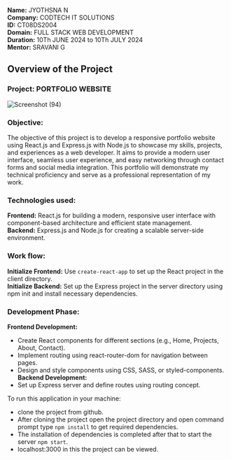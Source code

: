 **Name:** JYOTHSNA N <br>
**Company:** CODTECH IT SOLUTIONS <br>
**ID:**  CT08DS2004 <br>
**Domain:** FULL STACK WEB DEVELOPMENT <br>
**Duration:** 10Th JUNE 2024 to 10Th JULY 2024 <br>
**Mentor:** SRAVANI G <br>

## Overview of the Project

### Project: PORTFOLIO WEBSITE
![Screenshot (94)](https://github.com/Jyothsna25/CODTECH-Task-2/assets/160406602/85209506-e297-4377-b7ed-44a94e95a4ba)

### Objective:
The objective of this project is to develop a responsive portfolio website using React.js and Express.js with Node.js to showcase my skills, projects, and experiences as a web developer. It aims to provide a modern user interface, seamless user experience, and easy networking through contact forms and social media integration. This portfolio will demonstrate my technical proficiency and serve as a professional representation of my work.

### Technologies used:
**Frontend:** React.js for building a modern, responsive user interface with component-based architecture and efficient state management. </br>
**Backend:** Express.js and Node.js for creating a scalable server-side environment.

### Work flow:
**Initialize Frontend:** Use `create-react-app` to set up the React project in the client directory. </br>
**Initialize Backend:** Set up the Express project in the server directory using npm init and install necessary dependencies.
### Development Phase:
**Frontend Development:** </br>
- Create React components for different sections (e.g., Home, Projects, About, Contact). </br>
- Implement routing using react-router-dom for navigation between pages. </br>
- Design and style components using CSS, SASS, or styled-components. </br>
**Backend Development:** </br>
- Set up Express server and define routes using routing concept. 

To run this application in your machine: </br>
- clone the project from github. </br>
- After cloning the project open the project directory and open command prompt type `npm install` to get required dependencies. </br>
- The installation of dependencies is completed after that to start the server `npm start`. </br>
- localhost:3000 in this the project can be viewed.









